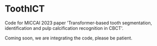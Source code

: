 # ToothICT
Code for MICCAI 2023 paper 'Transformer-based tooth segmentation, identification and pulp calcification recognition in CBCT'.

Coming soon, we are integrating the code, please be patient.
